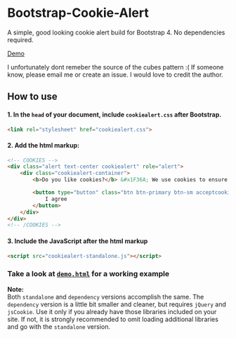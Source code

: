 # Bootstrap-Cookie-Alert
A simple, good looking cookie alert build for Bootstrap 4. No dependencies required.

[Demo](https://wruczek.github.io/Bootstrap-Cookie-Alert/demo)

I unfortunately dont remeber the source of the cubes pattern :(
If someone know, please email me or create an issue. I would love to credit the author.


## How to use
#### 1. In the `head` of your document, include `cookiealert.css` **after Bootstrap**.
```html
<link rel="stylesheet" href="cookiealert.css">
```

#### 2. Add the html markup:
```html
<!-- COOKIES -->
<div class="alert text-center cookiealert" role="alert">
    <div class="cookiealert-container">
        <b>Do you like cookies?</b> &#x1F36A; We use cookies to ensure you get the best experience on our website. <a href="http://cookiesandyou.com/" target="_blank">Learn more</a>

        <button type="button" class="btn btn-primary btn-sm acceptcookies" aria-label="Close">
            I agree
        </button>
    </div>
</div>
<!-- /COOKIES -->
```

#### 3. Include the JavaScript after the html markup
```html
<script src="cookiealert-standalone.js"></script>
```
### Take a look at [`demo.html`](https://github.com/Wruczek/Bootstrap-Cookie-Alert/blob/gh-pages/demo.html) for a working example

**Note:**  
Both `standalone` and `dependency` versions accomplish the same. The `dependency` version is a little bit smaller and cleaner, but requires `jQuery` and `jsCookie`. Use it only if you already have those libraries included on your site. If not, it is strongly recommended to omit loading additional libraries and go with the `standalone` version.
